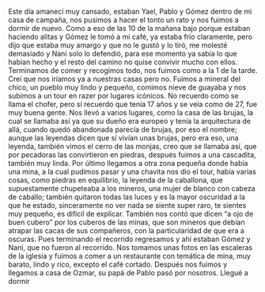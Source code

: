 Este día amanecí muy cansado, estaban Yael, Pablo y Gómez dentro de mi casa de campaña, nos pusimos a hacer el tonto un rato y nos fuimos a dormir de nuevo. Como a eso de las 10 de la mañana bajo porque estaban haciendo alitas y Gómez le tomó a mi café, ya estaba frío claramente, pero dijo que estaba muy amargo y que no le gustó y lo tiró, me molesté demasiado y Nani solo lo defendió, para ese momento ya sabía lo que habían hecho y el resto del camino no quise convivir mucho con ellos. Terminamos de comer y recogimos todo, nos fuimos como a la 1 de la tarde. Creí que nos iríamos ya a nuestras casas pero no.
Fuimos a mineral del chico, un pueblo muy lindo y pequeño, comimos nieve de guayaba y nos subimos a un tour en razer por lugares icónicos. No recuerdo como se llama el chofer, pero si recuerdo que tenía 17 años y se veía como de 27, fue muy buena gente. Nos llevó a varios lugares, como la casa de las brujas, la cual se llamaba así ya que su dueño era europeo y tenía la arquitectura de allá, cuando quedó abandonada parecía de brujas, por eso el nombre; aunque las leyendas dicen que sí vivían unas brujas, pero era eso, una leyenda, también vimos el cerro de las monjas, creo que se llamaba así, que por pecadoras las convirtieron en piedras, después fuimos a una cascadita, también muy linda. Por último llegamos a otra zona pequeña donde había una mina, a la cual pudimos pasar y una chavita nos dio el tour, había varias cosas, como piedras en equilibrio, la leyenda de la caballona, que supuestamente chupeteaba a los mineros, una mujer de blanco con cabeza de caballo; también quitaron todas las luces y es la mayor oscuridad a la que he estado, sinceramente no ver nada se siente super raro, te sientes muy pequeño, es difícil de explicar. También nos contó que dicen “a ojo de buen cubero” por los cuberos de las minas, que son mineros que debían atrapar las cacas de sus compañeros, con la particularidad de que era a oscuras. Pues terminando el recorrido regresamos y ahí estaban Gómez y Nani, que no fueron al recorrido. Nos tomamos unas fotos en las escaleras de la iglesia y fuimos a comer a un restaurante con temática de mina, muy barato, lindo y rico, excepto el café cortado.
Después nos fuimos y llegamos a casa de Ozmar, su papá de Pablo pasó por nosotros.
Llegué a dormir
